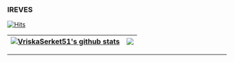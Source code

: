 ### IREVES

[![Hits](https://hits.seeyoufarm.com/api/count/incr/badge.svg?url=https%3A%2F%2Fgithub.com%2FVriskaSerket51&count_bg=%2379C83D&title_bg=%23555555&icon=&icon_color=%23E7E7E7&title=hits&edge_flat=false)](https://hits.seeyoufarm.com)

| <a href="#"><img align="center" src="https://github-readme-stats-sigma-five.vercel.app/api?username=VriskaSerket51&show_icons=true&include_all_commits=true&hide_border=true&count_private=true" alt="VriskaSerket51's github stats" /></a> | <a href="#"><img align="center" src="https://github-readme-stats.vercel.app/api/top-langs/?username=VriskaSerket51&layout=compact&hide_border=true" /></a> |
| ------------- | ------------- |

------------

